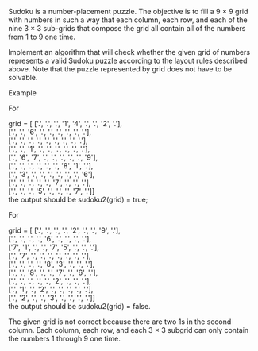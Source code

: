 Sudoku is a number-placement puzzle. The objective is to fill a 9 × 9 grid with numbers in such a way that each column, each row, and each of the nine 3 × 3 sub-grids that compose the grid all contain all of the numbers from 1 to 9 one time.

Implement an algorithm that will check whether the given grid of numbers represents a valid Sudoku puzzle according to the layout rules described above. Note that the puzzle represented by grid does not have to be solvable.

Example

For

grid = [  ['.', '.', '.', '1', '4', '.', '.', '2', '.'],  
        ['.', '.', '6', '.', '.', '.', '.', '.', '.'],  
        ['.', '.', '.', '.', '.', '.', '.', '.', '.'],  
        ['.', '.', '1', '.', '.', '.', '.', '.', '.'],  
        ['.', '6', '7', '.', '.', '.', '.', '.', '9'],  
        ['.', '.', '.', '.', '.', '.', '8', '1', '.'],  
        ['.', '3', '.', '.', '.', '.', '.', '.', '6'],  
        ['.', '.', '.', '.', '.', '7', '.', '.', '.'],  
        ['.', '.', '.', '5', '.', '.', '.', '7', '.']]  
the output should be
sudoku2(grid) = true;

For

grid = [  ['.', '.', '.', '.', '2', '.', '.', '9', '.'],  
        ['.', '.', '.', '.', '6', '.', '.', '.', '.'],  
        ['7', '1', '.', '.', '7', '5', '.', '.', '.'],  
        ['.', '7', '.', '.', '.', '.', '.', '.', '.'],  
        ['.', '.', '.', '.', '8', '3', '.', '.', '.'],  
        ['.', '.', '8', '.', '.', '7', '.', '6', '.'],  
        ['.', '.', '.', '.', '.', '2', '.', '.', '.'],  
        ['.', '1', '.', '2', '.', '.', '.', '.', '.'],  
        ['.', '2', '.', '.', '3', '.', '.', '.', '.']]  
the output should be
sudoku2(grid) = false.

The given grid is not correct because there are two 1s in the second column. Each column, each row, and each 3 × 3 subgrid can only contain the numbers 1 through 9 one time.
